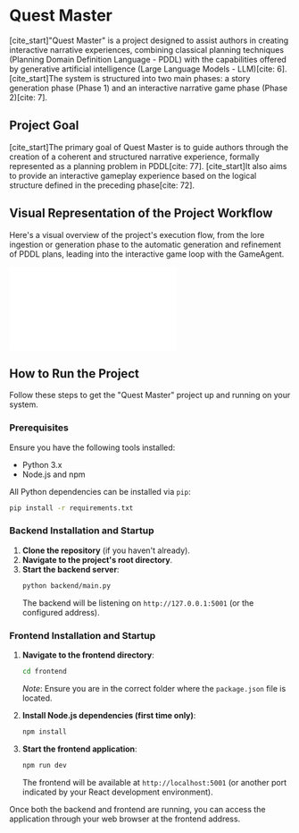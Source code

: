 # Quest Master

[cite_start]"Quest Master" is a project designed to assist authors in creating interactive narrative experiences, combining classical planning techniques (Planning Domain Definition Language - PDDL) with the capabilities offered by generative artificial intelligence (Large Language Models - LLM)[cite: 6]. [cite_start]The system is structured into two main phases: a story generation phase (Phase 1) and an interactive narrative game phase (Phase 2)[cite: 7].

## Project Goal

[cite_start]The primary goal of Quest Master is to guide authors through the creation of a coherent and structured narrative experience, formally represented as a planning problem in PDDL[cite: 77]. [cite_start]It also aims to provide an interactive gameplay experience based on the logical structure defined in the preceding phase[cite: 72].

## Visual Representation of the Project Workflow

Here's a visual overview of the project's execution flow, from the lore ingestion or generation phase to the automatic generation and refinement of PDDL plans, leading into the interactive game loop with the GameAgent.

![Quest Master Execution Flow](QuestMaster/images/execition_flow.pdf)

## How to Run the Project

Follow these steps to get the "Quest Master" project up and running on your system.

### Prerequisites

Ensure you have the following tools installed:
* Python 3.x
* Node.js and npm

All Python dependencies can be installed via `pip`:
```bash
pip install -r requirements.txt
```

### Backend Installation and Startup

1.  **Clone the repository** (if you haven't already).
2.  **Navigate to the project's root directory**.
3.  **Start the backend server**:
    ```bash
    python backend/main.py
    ```
    The backend will be listening on `http://127.0.0.1:5001` (or the configured address).

### Frontend Installation and Startup

1.  **Navigate to the frontend directory**:
    ```bash
    cd frontend
    ```
    *Note*: Ensure you are in the correct folder where the `package.json` file is located.

2.  **Install Node.js dependencies (first time only)**:
    ```bash
    npm install
    ```

3.  **Start the frontend application**:
    ```bash
    npm run dev
    ```
    The frontend will be available at `http://localhost:5001` (or another port indicated by your React development environment).

Once both the backend and frontend are running, you can access the application through your web browser at the frontend address.
